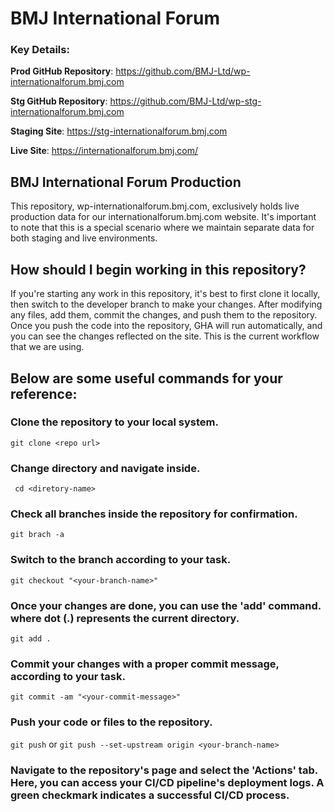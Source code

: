 # BMJ International Forum
### Key Details:
**Prod GitHub Repository**:   https://github.com/BMJ-Ltd/wp-internationalforum.bmj.com 

**Stg GitHub Repository**: https://github.com/BMJ-Ltd/wp-stg-internationalforum.bmj.com 

**Staging Site**: https://stg-internationalforum.bmj.com  

**Live Site**: https://internationalforum.bmj.com/

## BMJ International Forum Production
This repository, wp-internationalforum.bmj.com, exclusively holds live production data for our internationalforum.bmj.com website. It's important to note that this is a special scenario where we maintain separate data for both staging and live environments.

## How should I begin working in this repository?
If you're starting any work in this repository, it's best to first clone it locally, then switch to the developer branch to make your changes. After modifying any files, add them, commit the changes, and push them to the repository. Once you push the code into the repository, GHA will run automatically, and you can see the changes reflected on the site. This is the current workflow that we are using.

## Below are some useful commands for your reference:
### Clone the repository to your local system.
``` git clone <repo url> ```
### Change directory and navigate inside.
``` cd <diretory-name>```
### Check all branches inside the repository for confirmation.
``` git brach -a ```
### Switch to the branch according to your task.
``` git checkout "<your-branch-name>" ```
### Once your changes are done, you can use the 'add' command. where dot (.) represents the current directory.
``` git add . ```
### Commit your changes with a proper commit message, according to your task.
``` git commit -am "<your-commit-message>" ```

### Push your code or files to the repository.
```git push``` or ```git push --set-upstream origin <your-branch-name> ```

### Navigate to the repository's page and select the 'Actions' tab. Here, you can access your CI/CD pipeline's deployment logs. A green checkmark indicates a successful CI/CD process.






